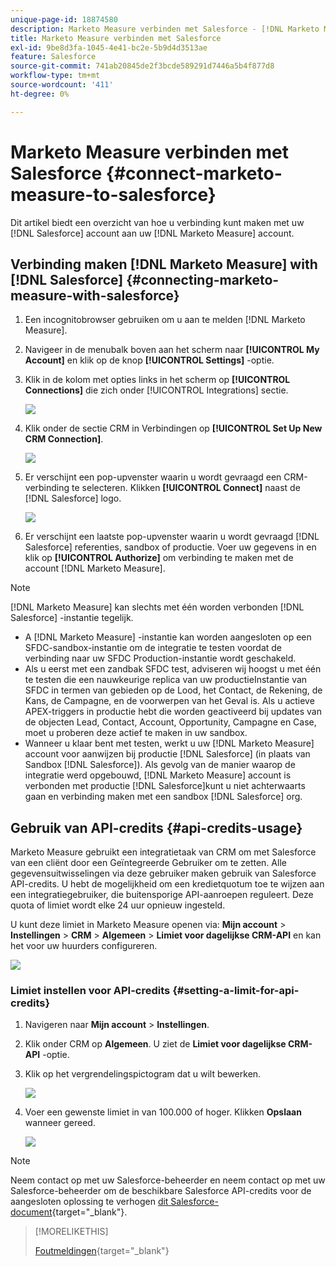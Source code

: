 ```yaml
---
unique-page-id: 18874580
description: Marketo Measure verbinden met Salesforce - [!DNL Marketo Measure]
title: Marketo Measure verbinden met Salesforce
exl-id: 9be8d3fa-1045-4e41-bc2e-5b9d4d3513ae
feature: Salesforce
source-git-commit: 741ab20845de2f3bcde589291d7446a5b4f877d8
workflow-type: tm+mt
source-wordcount: '411'
ht-degree: 0%

---
```


# Marketo Measure verbinden met Salesforce {#connect-marketo-measure-to-salesforce}

Dit artikel biedt een overzicht van hoe u verbinding kunt maken met uw [!DNL Salesforce] account aan uw [!DNL Marketo Measure] account.

## Verbinding maken [!DNL Marketo Measure] with [!DNL Salesforce] {#connecting-marketo-measure-with-salesforce}

1. Een incognitobrowser gebruiken om u aan te melden [!DNL Marketo Measure].

1. Navigeer in de menubalk boven aan het scherm naar **[!UICONTROL My Account]** en klik op de knop **[!UICONTROL Settings]** -optie.

1. Klik in de kolom met opties links in het scherm op **[!UICONTROL Connections]** die zich onder [!UICONTROL Integrations] sectie.

   ![](assets/connect-marketo-measure-to-salesforce-1.png)

1. Klik onder de sectie CRM in Verbindingen op **[!UICONTROL Set Up New CRM Connection]**.

   ![](assets/connect-marketo-measure-to-salesforce-2.png)

1. Er verschijnt een pop-upvenster waarin u wordt gevraagd een CRM-verbinding te selecteren. Klikken **[!UICONTROL Connect]** naast de [!DNL Salesforce] logo.

   ![](assets/connect-marketo-measure-to-salesforce-3.png)

1. Er verschijnt een laatste pop-upvenster waarin u wordt gevraagd [!DNL Salesforce] referenties, sandbox of productie. Voer uw gegevens in en klik op **[!UICONTROL Authorize]** om verbinding te maken met de account [!DNL Marketo Measure].

>[!NOTE]
>
>[!DNL Marketo Measure] kan slechts met één worden verbonden [!DNL Salesforce] -instantie tegelijk.
>
>* A [!DNL Marketo Measure] -instantie kan worden aangesloten op een SFDC-sandbox-instantie om de integratie te testen voordat de verbinding naar uw SFDC Production-instantie wordt geschakeld.
>* Als u eerst met een zandbak SFDC test, adviseren wij hoogst u met één te testen die een nauwkeurige replica van uw productieInstantie van SFDC in termen van gebieden op de Lood, het Contact, de Rekening, de Kans, de Campagne, en de voorwerpen van het Geval is. Als u actieve APEX-triggers in productie hebt die worden geactiveerd bij updates van de objecten Lead, Contact, Account, Opportunity, Campagne en Case, moet u proberen deze actief te maken in uw sandbox.
>* Wanneer u klaar bent met testen, werkt u uw [!DNL Marketo Measure] account voor aanwijzen bij productie [!DNL Salesforce] (in plaats van Sandbox [!DNL Salesforce]). Als gevolg van de manier waarop de integratie werd opgebouwd, [!DNL Marketo Measure] account is verbonden met productie [!DNL Salesforce]kunt u niet achterwaarts gaan en verbinding maken met een sandbox [!DNL Salesforce] org.

## Gebruik van API-credits {#api-credits-usage}

Marketo Measure gebruikt een integratietaak van CRM om met Salesforce van een cliënt door een Geïntegreerde Gebruiker om te zetten. Alle gegevensuitwisselingen via deze gebruiker maken gebruik van Salesforce API-credits. U hebt de mogelijkheid om een kredietquotum toe te wijzen aan een integratiegebruiker, die buitensporige API-aanroepen reguleert. Deze quota of limiet wordt elke 24 uur opnieuw ingesteld.

U kunt deze limiet in Marketo Measure openen via: **Mijn account** > **Instellingen** > **CRM** > **Algemeen** > **Limiet voor dagelijkse CRM-API** en kan het voor uw huurders configureren.

![](assets/connect-marketo-measure-to-salesforce-4.png)

### Limiet instellen voor API-credits {#setting-a-limit-for-api-credits}

1. Navigeren naar **Mijn account** > **Instellingen**.

1. Klik onder CRM op **Algemeen**. U ziet de **Limiet voor dagelijkse CRM-API** -optie.

1. Klik op het vergrendelingspictogram dat u wilt bewerken.

   ![](assets/connect-marketo-measure-to-salesforce-5.png)

1. Voer een gewenste limiet in van 100.000 of hoger. Klikken **Opslaan** wanneer gereed.

   ![](assets/connect-marketo-measure-to-salesforce-6.png)

>[!NOTE]
>
>Neem contact op met uw Salesforce-beheerder en neem contact op met uw Salesforce-beheerder om de beschikbare Salesforce API-credits voor de aangesloten oplossing te verhogen [dit Salesforce-document](https://developer.salesforce.com/docs/atlas.en-us.salesforce_app_limits_cheatsheet.meta/salesforce_app_limits_cheatsheet/salesforce_app_limits_platform_api.htm){target="_blank"}.

>[!MORELIKETHIS]
>
>[Foutmeldingen](/help/configuration-and-setup/getting-started-with-marketo-measure/error-notifications.md){target="_blank"}
